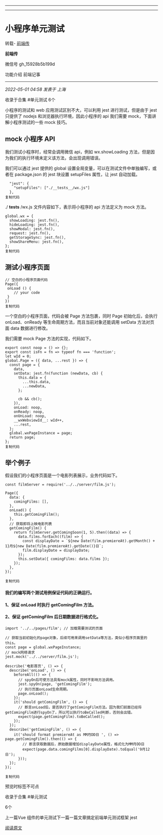 ----------------------------------------
----------------------------------------
#  小程序单元测试

转载-  [ 前端传 ](javascript:void\(0\);)

**前端传** ![]()

微信号 gh_15928b5b199d

功能介绍 前端记事

____

_2022-05-01 04:58_ _发表于 上海_

收录于合集 #单元测试 6个

小程序的测试和 web 应用测试区别不大，可以利用 jest 进行测试，但是由于 jest 只提供了 nodejs 和浏览器执行环境，因此小程序的 api
我们需要 mock，下面讲解小程序测试的一些 mock 技巧。

## mock 小程序 API

我们测试小程序时，经常会调用微信 api，例如 wx.showLoading 方法，但是因为我们的执行环境未定义该方法，会出现调用错误。

我们可以通过 jest 提供的 global 设置全局变量，可以在测试文件中单独编写，或者在 package.json 的 jest 块设置
setupFiles 属性，让 jest 自动加载。

    
    
      "jest": {  
        "setupFiles": ["./__tests__/wx.js"]  
      },  
    复制代码  
    

./ **tests** /wx.js 文件内容如下，表示将小程序的 api 方法定义为 mock 方法。

    
    
    global.wx = {  
      showLoading: jest.fn(),  
      hideLoading: jest.fn(),  
      showModal: jest.fn(),  
      request: jest.fn(),  
      getStorageSync: jest.fn(),  
      showShareMenu: jest.fn(),  
    };  
    复制代码  
    

## 测试小程序页面

    
    
    // 空白的小程序页面代码  
    Page({  
     onLoad () {  
        // your code  
     }  
    })  
    复制代码  
    

一个空白的小程序页面，代码会被 Page 方法包裹，同时 Page 初始化后，会执行 onLoad、onReady 等生命周期方法，而且当前对象还能调用
setData 方法对页面 data 数据进行修改。

我们需要 mock Page 方法的实现，代码如下。

    
    
    export const noop = () => {};  
    export const isFn = fn => typeof fn === 'function';  
    let wId = 0;  
    global.Page = ({ data, ...rest }) => {  
      const page = {  
        data,  
        setData: jest.fn(function (newData, cb) {  
          this.data = {  
            ...this.data,  
            ...newData,  
          };  
      
          cb && cb();  
        }),  
        onLoad: noop,  
        onReady: noop,  
        onUnLoad: noop,  
        __wxWebviewId__: wId++,  
        ...rest,  
      };  
      global.wxPageInstance = page;  
      return page;  
    };  
    复制代码  
    

## 举个例子

假设我们的小程序页面是一个电影列表展示，业务代码如下。

    
    
    const filmServer = require('../../server/film.js');  
      
    Page({  
      data: {  
        comingFilms: [],  
      },  
      onLoad() {  
        this.getComingFilm();  
      },  
      // 获取即将上映电影列表  
      getComingFilm() {  
        return filmServer.getComingSoon(1, 5).then((data) => {  
          data.films.forEach((film) => {  
            const displayDate = `${new Date(film.premiereAt).getMonth() + 1}月${new Date(film.premiereAt).getDate()}日`;  
            film.displayDate = displayDate;  
          });  
          this.setData({ comingFilms: data.films });  
        });  
      },  
    });  
      
    复制代码  
    

#### 我们的编写两个测试用例保证代码的正确运行。

#### 1、保证 onLoad 时执行 getComingFilm 方法。

#### 2、保证 getComingFilm 后日期数据进行格式化。

    
    
    import '../../pages/film'; // 加载需要测试的页面  
      
    // 获取当前初始化的page对象，后续可用来调用setData等方法，类似小程序页面里的this。  
    const page = global.wxPageInstance;  
    // mock网络请求  
    jest.mock('../../server/film.js');  
      
    describe('电影首页', () => {  
      describe('onLoad', () => {  
        beforeAll(() => {  
          // spyOn后可使方法具有mock属性，同时不影响方法调用。  
          jest.spyOn(page, 'getComingFilm');  
          // 执行页面onLoad生命周期。  
          page.onLoad();  
        });  
        it('should getComingFilm', () => {  
          // 断言onLoad后，是否执行了getComingFilm方法。因为我们前面已经将getComingFilm进行spyOn了，所以可以执行toBeCalled判断，否则会出错。  
          expect(page.getComingFilm).toBeCalled();  
        });  
      });  
      describe('getComingFilm', () => {  
        it('should format premiereAt as MM月DD日 ', () => page.getComingFilm().then(() => {  
            // 断言获取数据后，原始数据增加displayDate属性，格式化为MM月DD日  
            expect(page.data.comingFilms[0].displayDate).toEqual('9月12日');  
          }));  
      });  
    });  
      
    复制代码

  

预览时标签不可点

收录于合集 #单元测试

6个

上一篇Vue 组件的单元测试下一篇一篇文章搞定前端单元测试框架 jest

[阅读原文](javascript:;)

